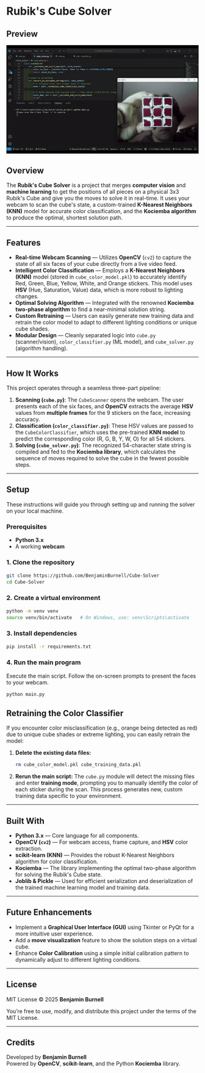 # Rubik's Cube Solver

## Preview
<img src="https://raw.githubusercontent.com/BenjaminBurnell/Cube-Solver/refs/heads/main/assets/ezgif-519a8084a48077.gif"></img> 

## Overview

The **Rubik's Cube Solver** is a project that merges **computer vision** and **machine learning** to get the positions of all pieces on a physical 3x3 Rubik's Cube and give you the moves to solve it in real-time. It uses your webcam to scan the cube's state, a custom-trained **K-Nearest Neighbors (KNN)** model for accurate color classification, and the **Kociemba algorithm** to produce the optimal, shortest solution path.

---

## Features

* **Real-time Webcam Scanning** — Utilizes **OpenCV** (`cv2`) to capture the state of all six faces of your cube directly from a live video feed.
* **Intelligent Color Classification** — Employs a **K-Nearest Neighbors (KNN)** model (stored in `cube_color_model.pkl`) to accurately identify Red, Green, Blue, Yellow, White, and Orange stickers. This model uses **HSV** (Hue, Saturation, Value) data, which is more robust to lighting changes.
* **Optimal Solving Algorithm** — Integrated with the renowned **Kociemba two-phase algorithm** to find a near-minimal solution string.
* **Custom Retraining** — Users can easily generate new training data and retrain the color model to adapt to different lighting conditions or unique cube shades.
* **Modular Design** — Cleanly separated logic into `cube.py` (scanner/vision), `color_classifier.py` (ML model), and `cube_solver.py` (algorithm handling).

---

## How It Works

This project operates through a seamless three-part pipeline:

1.  **Scanning (`cube.py`)**: The `CubeScanner` opens the webcam. The user presents each of the six faces, and **OpenCV** extracts the average **HSV** values from **multiple frames** for the 9 stickers on the face, increasing accuracy.
2.  **Classification (`color_classifier.py`)**: These HSV values are passed to the `CubeColorClassifier`, which uses the pre-trained **KNN model** to predict the corresponding color (R, G, B, Y, W, O) for all 54 stickers.
3.  **Solving (`cube_solver.py`)**: The recognized 54-character state string is compiled and fed to the **Kociemba library**, which calculates the sequence of moves required to solve the cube in the fewest possible steps.

---

## Setup

These instructions will guide you through setting up and running the solver on your local machine.

### Prerequisites

* **Python 3.x**
* A working **webcam**

### 1. Clone the repository

```bash
git clone https://github.com/BenjaminBurnell/Cube-Solver
cd Cube-Solver
```

### 2. Create a virtual environment

```bash
python -m venv venv
source venv/bin/activate   # On Windows, use: venv\Scripts\activate
```

### 3. Install dependencies

```bash
pip install -r requirements.txt
```

### 4. Run the main program

Execute the main script. Follow the on-screen prompts to present the faces to your webcam.

```bash
python main.py
```

## Retraining the Color Classifier

If you encounter color misclassification (e.g., orange being detected as red) due to unique cube shades or extreme lighting, you can easily retrain the model:

1.  **Delete the existing data files:**
    ```bash
    rm cube_color_model.pkl cube_training_data.pkl
    ```
2.  **Rerun the main script:** The `cube.py` module will detect the missing files and enter **training mode**, prompting you to manually identify the color of each sticker during the scan. This process generates new, custom training data specific to your environment.

---

## Built With

* **Python 3.x** — Core language for all components.
* **OpenCV (`cv2`)** — For webcam access, frame capture, and **HSV** color extraction.
* **scikit-learn (KNN)** — Provides the robust K-Nearest Neighbors algorithm for color classification.
* **Kociemba** — The library implementing the optimal two-phase algorithm for solving the Rubik's Cube state.
* **Joblib & Pickle** — Used for efficient serialization and deserialization of the trained machine learning model and training data.

---

## Future Enhancements

* Implement a **Graphical User Interface (GUI)** using Tkinter or PyQt for a more intuitive user experience.
* Add a **move visualization** feature to show the solution steps on a virtual cube.
* Enhance **Color Calibration** using a simple initial calibration pattern to dynamically adjust to different lighting conditions.

---

## License

MIT License © 2025 **Benjamin Burnell**

You’re free to use, modify, and distribute this project under the terms of the MIT License.

---

## Credits

Developed by **Benjamin Burnell**  
Powered by **OpenCV**, **scikit-learn**, and the Python **Kociemba** library.

